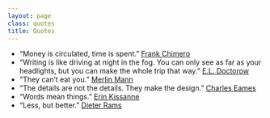```yaml
---
layout: page
class: quotes
title: Quotes
---
```


- “Money is circulated, time is spent.” [Frank Chimero](class:caps)
- “Writing is like driving at night in the fog. You can only see as far as your headlights, but you can make the whole trip that way.” [E.L. Doctorow](class:caps)
- “They can’t eat you.” [Merlin Mann](class:caps)
- “The details are not the details. They make the design.” [Charles Eames](class:caps)
- “Words mean things.” [Erin Kissanne](class:caps)
- “Less, but better.” [Dieter Rams](class:caps)
